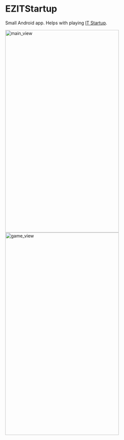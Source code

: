 # EZITStartup

Small Android app. Helps with playing [IT Startup](http://itstartup.pl/).

<img src="https://user-images.githubusercontent.com/17130832/44468179-f2f55d00-a624-11e8-8003-8a18646ce207.png" width="360" height="640" alt="main_view">

<img src="https://user-images.githubusercontent.com/17130832/44468211-00aae280-a625-11e8-96ce-d1d843e3116e.png" width="360" height="640" alt="game_view">